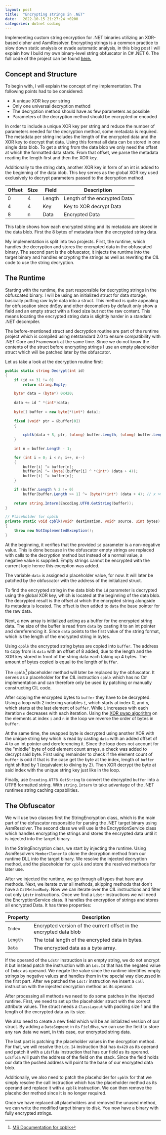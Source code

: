 ```yaml
---
layout: post
title:  "Encrypting strings in .NET"
date:   2022-10-15 21:27:24 +0200
categories: dotnet coding
---
```


Implementing custom string encryption for .NET binaries utilizing an XOR-based cipher and AsmResolver. Encrypting strings is a common practice to slow down static analysis or evade automatic analysis, in this blog post I will explain how I build my own binary-level string obfuscator in C# .NET 6. The full code of the project can be found [here.](https://github.com/dr4k0nia/XorStringsNET)

## Concept and Structure

To begin with, I will explain the concept of my implementation. The following points had to be considered:

- A unique XOR key per string
- Only one universal decryption method
- The decryption method should have as few parameters as possible
- Parameters of the decryption method should be encrypted or encoded

In order to include a unique XOR key per string and reduce the number of parameters needed for the decryption method, some metadata is required. The metadata per string includes the length of the encrypted data and the XOR key to decrypt that data. Using this format all data can be stored in one single data blob. To get a string from the data blob we only need the offset at which the formatted data starts. From that offset, we parse the metadata reading the length first and then the XOR key. 

Additionally to the string data, another XOR key in form of an int is added to the beginning of the data blob. This key serves as the global XOR key used exclusively to decrypt parameters passed to the decryption method.

| Offset | Size | Field  | Description                  |
|--------|------|--------|------------------------------|
| 0      | 4    | Length | Length of the encrypted Data |
| 4      | 4    | Key    | Key to XOR decrypt Data      |
| 8      | n    | Data   | Encrypted Data               |

This table shows how each encrypted string and its metadata are stored in the data blob. First the 8 bytes of metadata then the encrypted string data.

My implementation is split into two projects. First, the runtime, which handles the decryption and stores the encrypted data in the obfuscated binary. The second part is the obfuscator, it injects the runtime into the target binary and handles encrypting the strings as well as rewriting the CIL code to use the string decryption.


## The Runtime

Starting with the runtime, the part responsible for decrypting strings in the obfuscated binary. I will be using an initialized struct for data storage, basically putting raw byte data into a struct. This method is quite appealing for obfuscation since dnSpy and other decompilers by default only show a field and an empty struct with a fixed size but not the raw content. This means locating the encrypted string data is slightly harder in a standard .NET decompiler.

The before-mentioned struct and decryption routine are part of the runtime project which is compiled using netstandard 2.0 to ensure compatibility with .NET Core and Framework at the same time. Since we do not know the contents of the struct before encrypting strings I use an empty placeholder struct which will be patched later by the obfuscator.


Let us take a look at the decryption routine first:

```csharp
public static string Decrypt(int id)
{
    if (id >> 31 != 0) 
        return string.Empty;

    byte* data = (byte*) 0x420;
    
    data += id ^ *(int*)data;
    
    byte[] buffer = new byte[*(int*) data];
    
    fixed (void* ptr = &buffer[0])
    {
        
        cpblk(data + 8, ptr, (ulong) buffer.Length, (ulong) buffer.Length);
    }
    
    int n = buffer.Length - 1;

    for (int i = 0; i < n; i++, n--)
    {
        buffer[i] ^= buffer[n];
        buffer[n] ^= (byte)(buffer[i] ^ *(int*) (data + 4));
        buffer[i] ^= buffer[n];
    }

    if (buffer.Length % 2 != 0)
        buffer[buffer.Length >> 1] ^= (byte)*(int*) (data + 4); // x >> 1 == x / 2
    
    return string.Intern(Encoding.UTF8.GetString(buffer));
}

// Placeholder for cpblk
private static void cpblk(void* destination, void* source, uint bytes)
{
    throw new NotImplementedException();
}
```
<!-- shifting a negative number by 31 will result in -1 every other number will result in 0 -->

At the beginning, it verifies that the provided `id` parameter is a non-negative value. This is done because in the obfuscator empty strings are replaced with calls to the decryption method but instead of a normal value, a negative value is supplied. Empty strings cannot be encrypted with the current logic hence this exception was added.

The variable `data` is assigned a placeholder value, for now. It will later be patched by the obfuscator with the address of the initialized struct.

To find the encrypted string in the data blob the `id` parameter is decrypted using the global XOR key, which is located at the beginning of the data blob. The decrypted result is the offset at which the encrypted string alongside its metadata is located. The offset is then added to `data` the base pointer for the raw data.

Next, a new array is initialized acting as a buffer for the encrypted string data. The size of the buffer is read from `data` by casting it to an int pointer and dereferencing it. Since `data` points to the first value of the string format, which is the length of the encrypted string in bytes. 

Using `cpblk` the encrypted string bytes are copied into `buffer`. The address to copy from is `data` with an offset of 8 added, due to the length and the XOR key stored in front of the string data each taking up 4 bytes. The amount of bytes copied is equal to the length of `buffer`.

The `cpblk`[^1] placeholder method will later be replaced by the obfuscator. It serves as a placeholder for the CIL instruction `cpblk` which has no C# implementation and can therefore only be used by patching or manually constructing CIL code.

After copying the encrypted bytes to `buffer` they have to be decrypted. Using a loop with 2 indexing variables `i`, which starts at index 0, and `n`, which starts at the last element of `buffer`. While `i` increases with each iteration `n` decreases with each iteration. Using the [XOR swap algorithm](https://en.wikipedia.org/wiki/XOR_swap_algorithm) on the elements at index `i` and `n` in the loop we reverse the order of bytes in `buffer`. 

At the same time, the swapped byte is decrypted using another XOR with the unique string key which is read by casting `data` with an added offset of 4 to an int pointer and dereferencing it. Since the loop does not account for the "middle" byte of odd element count arrays, a check was added to decrypt said byte. First using remainder to check if the element count of `buffer` is odd if that is the case get the byte at the index, length of `buffer` right shifted by 1 (equivalent to diving by 2). Then XOR decrypt the byte at said index with the unique string key just like in the loop.

Finally, use `Encoding.UTF8.GetString` to convert the decrypted `buffer` into a UTF8 formatted string. With `string.Intern` to take advantage of the .NET runtimes string caching capabilities.

[^1]: [MS Documentation for cpblk](https://docs.microsoft.com/en-us/dotnet/api/system.reflection.emit.opcodes.cpblk)


## The Obfuscator

We will use two classes first the StringEncryption class, which is the main part of the obfuscator responsible for parsing the .NET target binary using AsmResolver. The second class we will use is the EncryptionService class which handles encrypting the strings and stores the encrypted data until it is injected into the target binary.

In the StringEncryption class, we start by injecting the runtime. Using AsmResolvers `MemberCloner` to clone the decryption method from our runtime DLL into the target binary. We resolve the injected decryption method, and the placeholder for `cpblk` and store the resolved methods for later use.

After we injected the runtime, we go through all types that have any methods. Next, we iterate over all methods, skipping methods that don't have a `CilMethodBody`. Now we can iterate over the CIL instructions and filter out only `Ldstr` instructions. Once we find a `Ldstr` instructions we will need the EncryptionService class. It handles the encryption of strings and stores all encrypted Data. It has three properties:

| Property | Description |
|--------|------|
| `Index` | Encrypted version of the current offset in the encrypted data blob |
| `Length` | The total length of the encrypted data in bytes.|
| `Data` | The encrypted data as a byte array.|

If the operand of the `Ldstr` instruction is an empty string, we do not encrypt it but instead patch the instruction with an `Ldc.I4` that has the negated value of `Index` as operand. We negate the value since the runtime identifies empty strings by negative values and handles them in the special way discussed in the first part. After we patched the `Ldstr` instruction we insert a `call` instruction with the injected decryption method as its operand.

After processing all methods we need to do some patches in the injected runtime. First, we need to set up the placeholder struct with the correct attribute values. The struct needs a `ClassLayout` with packing size 1 and the length of the encrypted data as its size.

We also need to create a new field which will be an initialized version of our struct. By adding a `DataSegment` in its `FieldRva`, we can use the field to store any raw data we want, in this case, our encrypted string data.

The last part is patching the placeholder values in the decryption method. For that, we will resolve the `Ldc.I4` instruction that has `0x420` as its operand and patch it with a `Ldsflda` instruction that has our field as its operand. `Ldsflda` will push the address of the field on the stack. Since the field holds our data the pushed address will point to the base of our encrypted data blob.

Additionally, we also need to patch the placeholder for `cpblk` for that we simply resolve the call instruction which has the placeholder method as its operand and replace it with a `cpblk` instruction. We can then remove the placeholder method since it is no longer required.

Once we have replaced all placeholders and removed the unused method, we can write the modified target binary to disk. You now have a binary with fully encrypted strings.
